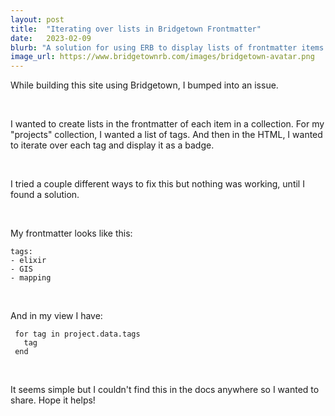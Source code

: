 ```yaml
---
layout: post
title:  "Iterating over lists in Bridgetown Frontmatter"
date:   2023-02-09
blurb: "A solution for using ERB to display lists of frontmatter items."
image_url: https://www.bridgetownrb.com/images/bridgetown-avatar.png
---
```


While building this site using Bridgetown, I bumped into an issue.


&nbsp;



I wanted to create lists in the frontmatter of each item in a collection. For my "projects" collection, I wanted a list of tags. And then in the HTML, I wanted to iterate over each tag and display it as a badge.

&nbsp;

I tried a couple different ways to fix this but nothing was working, until I found a solution.

&nbsp;

My frontmatter looks like this:

```
tags:
- elixir
- GIS
- mapping
```

&nbsp;

And in my view I have:
```
 for tag in project.data.tags
   tag
 end
```

&nbsp;

It seems simple but I couldn't find this in the docs anywhere so I wanted to share. Hope it helps!
